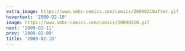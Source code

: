 ```yaml
---
extra_image: https://www.smbc-comics.com/comics/20090210after.gif
hovertext: '2009-02-10'
image: https://www.smbc-comics.com/comics/20090210.gif
next: '2009-02-11'
prev: '2009-02-09'
title: '2009-02-10'
---
```

